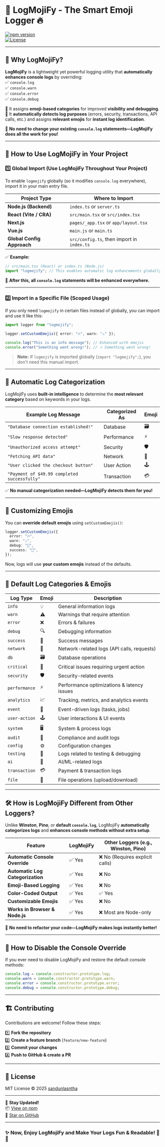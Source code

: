 # 🚀 **LogMojiFy - The Smart Emoji Logger** 🔥

[![npm version](https://img.shields.io/npm/v/logmojify.svg)](https://www.npmjs.com/package/logmojify)  
[![License](https://img.shields.io/github/license/sandunlasntha/logmojify.svg)](https://github.com/sandunlasntha/logmojify/blob/main/LICENSE)

---

## 🎯 **Why LogMojiFy?**

**LogMojiFy** is a lightweight yet powerful logging utility that **automatically enhances console logs** by overriding:  
✅ `console.log`  
✅ `console.warn`  
✅ `console.error`  
✅ `console.debug`

🔹 It assigns **emoji-based categories** for improved **visibility and debugging**.  
🔹 It **automatically detects log purposes** (errors, security, transactions, API calls, etc.) and assigns **relevant emojis** for **instant log identification**.

🚀 **No need to change your existing `console.log` statements—LogMojiFy does all the work for you!**

---

## 🚀 **How to Use LogMojiFy in Your Project**

### **1️⃣ Global Import (Use LogMojiFy Throughout Your Project)**

To enable `logmojify` globally (so it modifies `console.log` everywhere), import it in your main entry file.

| **Project Type**           | **Where to Import**                        |
| -------------------------- | ------------------------------------------ |
| **Node.js (Backend)**      | `index.ts` or `server.ts`                  |
| **React (Vite / CRA)**     | `src/main.tsx` or `src/index.tsx`          |
| **Next.js**                | `pages/_app.tsx` or `app/layout.tsx`       |
| **Vue.js**                 | `main.js` or `main.ts`                     |
| **Global Config Approach** | `src/config.ts`, then import in `index.ts` |

✅ **Example:**

```ts
// src/main.tsx (React) or index.ts (Node.js)
import "logmojify"; // This enables automatic log enhancements globally
```

🚀 **After this, all `console.log` statements will be enhanced everywhere.**

---

### **2️⃣ Import in a Specific File (Scoped Usage)**

If you only need `logmojify` in certain files instead of globally, you can import and use it like this:

```ts
import logger from "logmojify";

logger.setCustomEmojis({ error: "🔥", warn: "⚠️" });

console.log("This is an info message"); // Enhanced with emojis
console.error("Something went wrong!"); // 🔥 Something went wrong!
```

> **Note:** If `logmojify` is imported globally (`import "logmojify";`), you don't need this manual import.

---

## 🤖 **Automatic Log Categorization**

LogMojiFy uses **built-in intelligence** to determine the **most relevant category** based on keywords in your logs.

| Example Log Message                          | Categorized As | Emoji |
| -------------------------------------------- | -------------- | ----- |
| `"Database connection established!"`         | Database       | 🗃️    |
| `"Slow response detected"`                   | Performance    | ⚡    |
| `"Unauthorized access attempt"`              | Security       | 🛡️    |
| `"Fetching API data"`                        | Network        | 📡    |
| `"User clicked the checkout button"`         | User Action    | 🕹️    |
| `"Payment of $49.99 completed successfully"` | Transaction    | 💳    |

✅ **No manual categorization needed—LogMojiFy detects them for you!**

---

## 🎨 **Customizing Emojis**

You can **override default emojis** using `setCustomEmojis()`:

```ts
logger.setCustomEmojis({
  error: "🔥",
  warn: "⚠️",
  debug: "🐞",
  success: "🎉",
});
```

Now, logs will use **your custom emojis** instead of the defaults.

---

## 📌 **Default Log Categories & Emojis**

| Log Type      | Emoji | Description                                |
| ------------- | ----- | ------------------------------------------ |
| `info`        | 💡    | General information logs                   |
| `warn`        | ⚠️    | Warnings that require attention            |
| `error`       | ❌    | Errors & failures                          |
| `debug`       | 🔍    | Debugging information                      |
| `success`     | 🎯    | Success messages                           |
| `network`     | 📡    | Network-related logs (API calls, requests) |
| `db`          | 🗃️    | Database operations                        |
| `critical`    | 🚨    | Critical issues requiring urgent action    |
| `security`    | 🛡️    | Security-related events                    |
| `performance` | ⚡    | Performance optimizations & latency issues |
| `analytics`   | 📈    | Tracking, metrics, and analytics events    |
| `event`       | 🎊    | Event-driven logs (tasks, jobs)            |
| `user-action` | 🕹️    | User interactions & UI events              |
| `system`      | 🖥️    | System & process logs                      |
| `audit`       | 📜    | Compliance and audit logs                  |
| `config`      | ⚙️    | Configuration changes                      |
| `testing`     | 🧪    | Logs related to testing & debugging        |
| `ai`          | 🤖    | AI/ML-related logs                         |
| `transaction` | 💳    | Payment & transaction logs                 |
| `file`        | 📁    | File operations (upload/download)          |

---

## 🛠 **How is LogMojiFy Different from Other Loggers?**

Unlike **Winston**, **Pino**, or **default `console.log`**, LogMojiFy **automatically categorizes logs** and **enhances console methods without extra setup**.

| Feature                          | LogMojiFy | Other Loggers (e.g., Winston, Pino) |
| -------------------------------- | --------- | ----------------------------------- |
| **Automatic Console Override**   | ✅ Yes    | ❌ No (Requires explicit calls)     |
| **Automatic Log Categorization** | ✅ Yes    | ❌ No                               |
| **Emoji-Based Logging**          | ✅ Yes    | ❌ No                               |
| **Color-Coded Output**           | ✅ Yes    | ✅ Yes                              |
| **Customizable Emojis**          | ✅ Yes    | ❌ No                               |
| **Works in Browser & Node.js**   | ✅ Yes    | ❌ Most are Node-only               |

🚀 **No need to refactor your code—LogMojiFy makes logs instantly better!**

---

## 📜 **How to Disable the Console Override**

If you ever need to disable LogMojiFy and restore the default console methods:

```ts
console.log = console.constructor.prototype.log;
console.warn = console.constructor.prototype.warn;
console.error = console.constructor.prototype.error;
console.debug = console.constructor.prototype.debug;
```

---

## 🏗️ **Contributing**

Contributions are welcome! Follow these steps:

1️⃣ **Fork the repository**  
2️⃣ **Create a feature branch** (`feature/new-feature`)  
3️⃣ **Commit your changes**  
4️⃣ **Push to GitHub & create a PR**

---

## 📝 **License**

MIT License © 2025 [sandunlasntha](https://github.com/sandunlasntha)

---

🔹 **Stay Updated!**  
📦 [View on npm](https://www.npmjs.com/package/logmojify)  
🌟 [Star on GitHub](https://github.com/sandunlasntha/logmojify)

---

### ✨ **Now, Enjoy LogMojiFy and Make Your Logs Fun & Readable!** 🎉🚀
